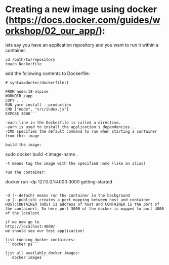 # Creating a new image using docker (https://docs.docker.com/guides/workshop/02_our_app/):

lets say you have an application repository and you want to run it within a container.

```
cd /path/to/repository
touch Dockerfile
```
add the following contents to Dockerfile:
```
# syntax=docker/dockerfile:1

FROM node:18-alpine
WORKDIR /app
COPY . .
RUN yarn install --production
CMD ["node", "src/index.js"]
EXPOSE 3000```

-each line in the Dockerfile is called a directive.
-yarn is used to install the application's dependencies...
-CMD specifies the default command to run when starting a container from this image

build the image:
```
sudo docker build -t image-name .
```
-t means tag the image with the specified name (like an alias)

run the container:
```
docker run -dp 127.0.0.1:4000:3000 getting-started
```

-d (--detach) means run the container in the background
-p (--publish) creates a port mapping between host and container HOST:CONTAINER (HOST is address of host and CONTAINER is the port of the container). So here port 3000 of the docker is mapped to port 4000 of the localost

if we now go to
http://localhost:4000/
we should see our test application!

list running docker containers:
```docker ps```

list all available docker images:
```docker images```
